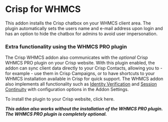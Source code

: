# Crisp for WHMCS
This addon installs the Crisp chatbox on your WHMCS client area. The plugin automatically sets the users name and e-mail address upon login and has an option to hide the chatbox for admins to avoid user impersonation.

### Extra functionality using the WHMCS PRO plugin
The Crisp WHMCS addon also communicates with the *optional* Crisp WHMCS PRO plugin on your Crisp website.
With this plugin enabled, the addon can sync client data directly to your Crisp Contacts, allowing you to - for example - use them in Crisp Campaigns, or to have shortcuts to your WHMCS installation available in Crisp for quick support.
The WHMCS addon also implements all functionality such as [Identity Verification](https://docs.crisp.chat/guides/chatbox-sdks/web-sdk/identity-verification/) and [Session Continuity](https://docs.crisp.chat/guides/chatbox-sdks/web-sdk/session-continuity/) with configuration options in the Addon Settings.

To install the plugin to your Crisp website, click here.

***This addon also works without the installation of the WHMCS PRO plugin. The WHMCS PRO plugin is completely optional.***
